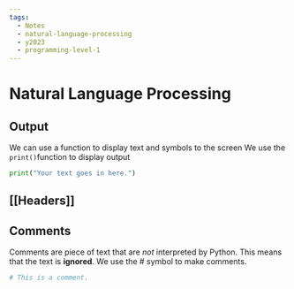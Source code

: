 ```yaml
---
tags:
  - Notes
  - natural-language-processing
  - y2023
  - programming-level-1
---
```

# Natural Language Processing

## Output
We can use a function to display text and symbols to the screen
We use the `print()`function to display output 

```python
print("Your text goes in here.")
```

## [[Headers]]

## Comments
Comments are piece of text that are *not* interpreted by Python.
This means that the text is **ignored**.
We use the # symbol to make comments.

```python
# This is a comment.
```